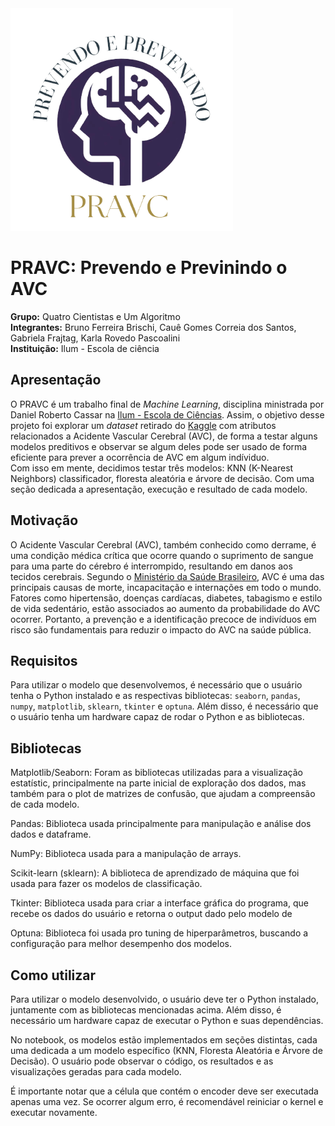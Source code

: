 <div>
        <img src="logo_projeto_final.png" style="width: 356px; height:356px; margin-right: 20px;" />
</div>

# PRAVC: Prevendo e Previnindo o AVC

**Grupo:** Quatro Cientistas e Um Algoritmo
<br>
**Integrantes:** Bruno Ferreira Brischi, Cauê Gomes Correia dos Santos, Gabriela Frajtag, Karla Rovedo Pascoalini
<br>
**Instituição:** Ilum - Escola de ciência
<br>
## Apresentação

O PRAVC é um trabalho final de _Machine Learning_, disciplina ministrada por Daniel Roberto Cassar na [Ilum - Escola de Ciências](https://ilum.cnpem.br). Assim, o objetivo desse projeto foi explorar um _dataset_ retirado do [Kaggle](https://www.kaggle.com/datasets/fedesoriano/stroke-prediction-dataset) com atributos relacionados a Acidente Vascular Cerebral (AVC), de forma a testar alguns modelos preditivos e observar se algum deles pode ser usado de forma eficiente para prever a ocorrência de AVC em algum indíviduo. 
<br>
Com isso em mente, decidimos testar três modelos: KNN (K-Nearest Neighbors) classificador, floresta aleatória e árvore de decisão. Com uma seção dedicada a apresentação, execução e resultado de cada modelo.

## Motivação
O Acidente Vascular Cerebral (AVC), também conhecido como derrame, é uma condição médica crítica que ocorre quando o suprimento de sangue para uma parte do cérebro é interrompido, resultando em danos aos tecidos cerebrais. Segundo o [Ministério da Saúde Brasileiro](https://www.gov.br/saude/pt-br/assuntos/saude-de-a-a-z/a/avc), AVC é uma das principais causas de morte, incapacitação e internações em todo o mundo. Fatores como hipertensão, doenças cardíacas, diabetes, tabagismo e estilo de vida sedentário, estão associados ao aumento da probabilidade do AVC ocorrer. Portanto, a prevenção e a identificação precoce de indivíduos em risco são fundamentais para reduzir o impacto do AVC na saúde pública.

## Requisitos

Para utilizar o modelo que desenvolvemos, é necessário que o usuário tenha o Python instalado e as respectivas bibliotecas: `seaborn`, `pandas`, `numpy`, `matplotlib`, `sklearn`, `tkinter` e `optuna`.  Além disso, é necessário que o usuário tenha um hardware capaz de rodar o Python e as bibliotecas.

## Bibliotecas

Matplotlib/Seaborn: Foram as bibliotecas utilizadas para a visualização estatístic, principalmente na parte inicial de exploração dos dados, mas também para o plot de matrizes de confusão, que ajudam a compreensão de cada modelo.

Pandas: Biblioteca usada principalmente para manipulação e análise dos dados e dataframe. 

NumPy: Biblioteca usada para a manipulação de arrays.

Scikit-learn (sklearn): A biblioteca de aprendizado de máquina que foi usada para fazer os modelos de classificação.

Tkinter: Biblioteca usada para criar a interface gráfica do programa, que recebe os dados do usuário e retorna o output dado pelo modelo de

Optuna: Biblioteca foi usada pro tuning de hiperparâmetros, buscando a configuração para melhor desempenho dos modelos.

## Como utilizar
Para utilizar o modelo desenvolvido, o usuário deve ter o Python instalado, juntamente com as bibliotecas mencionadas acima. Além disso, é necessário um hardware capaz de executar o Python e suas dependências.

No notebook, os modelos estão implementados em seções distintas, cada uma dedicada a um modelo específico (KNN, Floresta Aleatória e Árvore de Decisão). O usuário pode observar o código, os resultados e as visualizações geradas para cada modelo.

É importante notar que a célula que contém o encoder deve ser executada apenas uma vez. Se ocorrer algum erro, é recomendável reiniciar o kernel e executar novamente.
